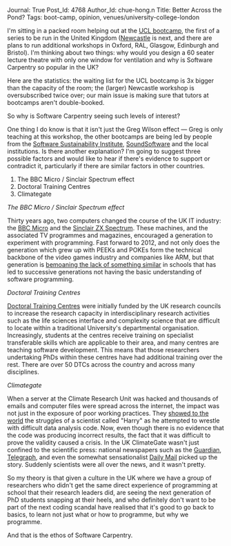 Journal: True
Post_Id: 4768
Author_Id: chue-hong.n
Title: Better Across the Pond?
Tags: boot-camp, opinion, venues/university-college-london

<p>I'm sitting in a packed room helping out at the <a href="/bootcamps/2012-04-ucl.html">UCL bootcamp</a>, the first of a series to be run in the United Kingdom (<a href="/bootcamps/2012-05-newcastle.html">Newcastle</a> is next, and there are plans to run additional workshops in Oxford, RAL, Glasgow, Edinburgh and Bristol). I'm thinking about two things: why would you design a 60 seater lecture theatre with only one window for ventilation and why is Software Carpentry so popular in the UK?</p>
<p>Here are the statistics: the waiting list for the UCL bootcamp is 3x bigger than the capacity of the room; the (larger) Newcastle workshop is oversubscribed twice over; our main issue is making sure that tutors at bootcamps aren't double-booked.</p>
<p>So why is Software Carpentry seeing such levels of interest?</p>
<p>One thing I do know is that it isn't just the Greg Wilson effect &mdash; Greg is only teaching at this workshop, the other bootcamps are being led by people from the <a href="http://www.software.ac.uk">Software Sustainability Institute</a>, <a href="http://soundsoftware.ac.uk">SoundSoftware</a> and the local institutions. Is there another explanation? I'm going to suggest three possible factors and would like to hear if there's evidence to support or contradict it, particularly if there are similar factors in other countries.</p>
<ol>
<li>The BBC Micro / Sinclair Spectrum effect</li>
<li>Doctoral Training Centres</li>
<li>Climategate</li>
</ol>
<p><em>The BBC Micro / Sinclair Spectrum effect</em></p>
<p>Thirty years ago, two computers changed the course of the UK IT industry: the <a href="http://en.wikipedia.org/wiki/BBC_Micro">BBC Micro</a> and the <a href="http://en.wikipedia.org/wiki/ZX_Spectrum">Sinclair ZX Spectrum</a>. These machines, and the associated TV programmes and magazines, encouraged a generation to experiment with programming. Fast forward to 2012, and not only does the generation which grew up with PEEKs and POKEs form the technical backbone of the video games industry and companies like ARM, but that generation is <a href="http://www.bbc.com/news/technology-15926871">bemoaning the lack of something similar</a> in schools that has led to successive generations not having the basic understanding of software programming.</p>
<p><em>Doctoral Training Centres</em></p>
<p><a href="http://en.wikipedia.org/wiki/Doctoral_Training_Centre">Doctoral Training Centres</a> were initially funded by the UK research councils to increase the research capacity in interdisciplinary research activities such as the life sciences interface and complexity science that are difficult to locate within a traditional University's departmental organisation. Increasingly, students at the centres receive training on specialist transferable skills which are applicable to their area, and many centres are teaching software development. This means that those researchers undertaking PhDs within these centres have had additional training over the rest. There are over 50 DTCs across the country and across many disciplines.</p>
<p><em>Climategate</em></p>
<p>When a server at the Climate Research Unit was hacked and thousands of emails and computer files were spread across the internet, the impact was not just in the exposure of poor working practices. They <a href="http://www.nature.com/news/2010/101013/full/467775a.html">showed to the world</a> the struggles of a scientist called "Harry" as he attempted to wrestle with difficult data analysis code. Now, even though there is no evidence that the code was producing incorrect results, the fact that it was difficult to prove the validity caused a crisis. In the UK ClimateGate wasn't just confined to the scientific press: national newspapers such as the <a href="http://www.guardian.co.uk/environment/series/climate-wars-hacked-emails">Guardian</a>, <a href="http://www.telegraph.co.uk/comment/columnists/christopherbooker/6679082/Climate-change-this-is-the-worst-scientific-scandal-of-our-generation.html">Telegraph</a>, and even the somewhat sensationalist <a href="http://www.dailymail.co.uk/news/article-1233562/Emails-rocked-climate-change-campaign-leaked-Siberian-closed-city-university-built-KGB.html">Daily Mail</a> picked up the story. Suddenly scientists were all over the news, and it wasn't pretty.</p>
<p>So my theory is that given a culture in the UK where we have a group of researchers who didn't get the same direct experience of programming at school that their research leaders did, are seeing the next generation of PhD students snapping at their heels, and who definitely don't want to be part of the next coding scandal have realised that it's good to go back to basics, to learn not just what or how to programme, but why we programme.</p>
<p>And that is the ethos of Software Carpentry.</p>
